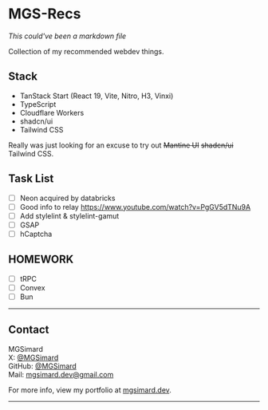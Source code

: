 # MGS-Recs

_This could've been a markdown file_

Collection of my recommended webdev things.

## Stack

- TanStack Start (React 19, Vite, Nitro, H3, Vinxi)
- TypeScript
- Cloudflare Workers
- shadcn/ui
- Tailwind CSS

Really was just looking for an excuse to try out ~~Mantine UI~~ ~~shadcn/ui~~ Tailwind CSS.

## Task List

- [ ] Neon acquired by databricks
- [ ] Good info to relay https://www.youtube.com/watch?v=PgGV5dTNu9A
- [ ] Add stylelint & stylelint-gamut
- [ ] GSAP
- [ ] hCaptcha

## HOMEWORK

- [ ] tRPC
- [ ] Convex
- [ ] Bun

---

## Contact

MGSimard  
X: [@MGSimard](https://x.com/MGSimard)  
GitHub: [@MGSimard](https://github.com/MGSimard)  
Mail: [mgsimard.dev@gmail.com](mailto:mgsimard.dev@gmail.com)

For more info, view my portfolio at [mgsimard.dev](https://mgsimard.dev).

---
